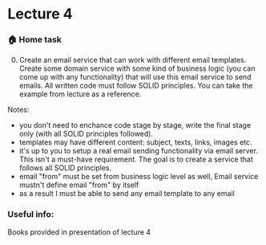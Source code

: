 # Lecture 4

### :house: Home task

0. Create an email service that can work with different email templates. Create some domain service with some kind of business logic (you can come up with any functionality) that will use this email service to send emails. All written code must follow SOLID principles. You can take the example from lecture as a reference.

Notes:

- you don't need to enchance code stage by stage, write the final stage only (with all SOLID principles followed).
- templates may have different content: subject, texts, links, images etc.
- it's up to you to setup a real email sending functionality via email server. This isn't a must-have requirement. The goal is to create a service that follows all SOLID principles.
- email "from" must be set from business logic level as well, Email service mustn't define email "from" by itself
- as a result I must be able to send any email template to any email

### Useful info:

Books provided in presentation of lecture 4
